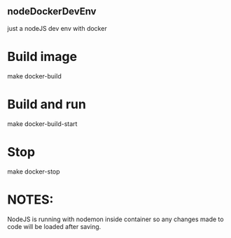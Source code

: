 ## nodeDockerDevEnv
just a nodeJS dev env with docker

# Build image 
make docker-build

# Build and run 
make docker-build-start

# Stop 
make docker-stop

# NOTES:

NodeJS is running with nodemon inside container so any changes made to code will be loaded after saving. 

